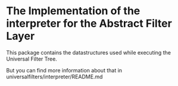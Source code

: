 The Implementation of the interpreter for the Abstract Filter Layer
===================================================================


This package contains the datastructures used while executing the Universal Filter Tree.

But you can find more information about that in universalfilters/interpreter/README.md